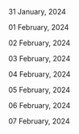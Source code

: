 31 January, 2024

01 February, 2024

02 February, 2024

03 February, 2024

04 February, 2024

05 February, 2024

06 February, 2024

07 February, 2024